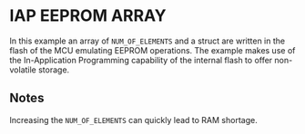 # IAP EEPROM ARRAY

In this example an array of `NUM_OF_ELEMENTS` and a struct are written in the flash of the MCU emulating EEPROM operations.
The example makes use of the In-Application Programming capability of the internal flash to offer non-volatile storage.

## Notes

Increasing the `NUM_OF_ELEMENTS` can quickly lead to RAM shortage.
